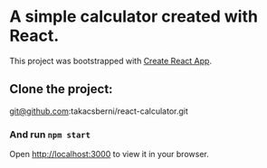 # A simple calculator created with React.

This project was bootstrapped with [Create React App](https://github.com/facebook/create-react-app).

## Clone the project:
git@github.com:takacsberni/react-calculator.git


### And run `npm start`

Open [http://localhost:3000](http://localhost:3000) to view it in your browser.
